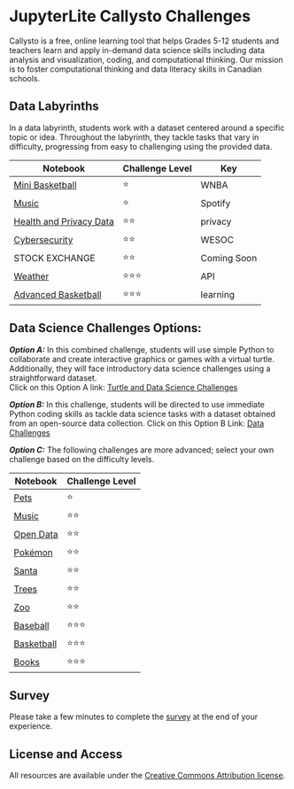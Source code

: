 # JupyterLite Callysto Challenges 

Callysto is a free, online learning tool that helps Grades 5-12 students and teachers learn and apply in-demand data science skills including data analysis and visualization, coding, and computational thinking. Our mission is to foster computational thinking and data literacy skills in Canadian schools.


## Data Labyrinths
In a data labyrinth, students work with a dataset centered around a specific topic or idea. Throughout the labyrinth, they tackle tasks that vary in difficulty, progressing from easy to challenging using the provided data.

|Notebook|Challenge Level|Key
|-|-|-|
|[Mini Basketball](https://callysto.github.io/jupyterlite/notebooks/?path=data-labyrinth%2Fmini-basketball%2Fmini-basketball.ipynb)|⭐|WNBA
|[Music](https://callysto.github.io/jupyterlite/notebooks/?path=data-labyrinth%2Fmusic%2Fmusic.ipynb)|⭐|Spotify
|[Health and Privacy Data](https://callysto.github.io/jupyterlite/notebooks/?path=data-labyrinth%2Fhealth-data-privacy%2Fhealth-data-privacy.ipynb)|⭐⭐|privacy
|[Cybersecurity](https://callysto.github.io/jupyterlite/notebooks/?path=data-labyrinth%2Fcybersecurity%2Fcybersecurity.ipynb)|⭐⭐|WESOC
|STOCK EXCHANGE|⭐⭐|Coming Soon
|[Weather](https://callysto.github.io/jupyterlite/notebooks/?path=data-labyrinth%2Fweather%2Fweather.ipynb)|⭐⭐⭐|API
|[Advanced Basketball](https://callysto.github.io/jupyterlite/notebooks/?path=data-labyrinth%2Fadvanced-basketball%2Fadvanced-basketball.ipynb)|⭐⭐⭐|learning

## Data Science Challenges Options:
***Option A:***  In this combined challenge, students will use simple Python to collaborate and create interactive graphics or games with a virtual turtle. Additionally, they will face introductory data science challenges using a straightforward dataset.  
Click on this Option A link: [Turtle and Data Science Challenges](https://callysto.github.io/jupyterlite/notebooks/index.html?path=hackathon%2Fturtles-ds.ipynb)

***Option B:***  In this challenge, students will be directed to use immediate Python coding skills as tackle data science tasks with a dataset obtained from an open-source data collection. 
                                                                                            Click on this Option B Link: [Data Challenges](https://callysto.github.io/jupyterlite/notebooks/index.html?path=hackathon%2Fdata.ipynb)


***Option C:*** The following challenges are more advanced; select your own challenge based on the difficulty levels.


|Notebook|Challenge Level|
|-|-|
|[Pets](https://callysto.github.io/jupyterlite/notebooks/index.html?path=hackathon%2FPets/pets-intro.ipynb)|⭐
|[Music](https://callysto.github.io/jupyterlite/notebooks/index.html?path=hackathon%2FMusic/music-intro.ipynb)|⭐⭐
|[Open Data](https://callysto.github.io/jupyterlite/notebooks/index.html?path=hackathon%2FOpenData/open-data-intro.ipynb)|⭐⭐
|[Pokémon](https://callysto.github.io/jupyterlite/notebooks/index.html?path=hackathon%2FPok%C3%A9mon/pokemon-intro.ipynb)|⭐⭐
|[Santa](https://callysto.github.io/jupyterlite/notebooks/index.html?path=hackathon%2FSanta/santa-intro.ipynb)|⭐⭐
|[Trees](https://callysto.github.io/jupyterlite/notebooks/index.html?path=hackathon%2FTrees/trees-intro.ipynb)|⭐⭐
|[Zoo](https://callysto.github.io/jupyterlite/notebooks/index.html?path=hackathon%2FZoo/zoo-intro.ipynb)|⭐⭐
|[Baseball](https://callysto.github.io/jupyterlite/notebooks/index.html?path=hackathon%2FBaseball/baseball-introduction.ipynb)|⭐⭐⭐
|[Basketball](https://callysto.github.io/jupyterlite/notebooks/index.html?path=hackathon%2FBasketball/basketball-introduction.ipynb)|⭐⭐⭐
|[Books](https://callysto.github.io/jupyterlite/notebooks/index.html?path=hackathon%2FBooks/books-intro.ipynb)|⭐⭐⭐

## Survey

Please take a few minutes to complete the [survey](https://docs.google.com/forms/d/e/1FAIpQLSf8NgvLfTcap35Ximv3iro5zEbTjUKDm6h07--hPcL2ER4RUg/viewform?usp=sf_link) at the end of your experience.


## License and Access

All resources are available under the [Creative Commons Attribution license](https://github.com/callysto/curriculum-notebooks/blob/master/LICENSE.md).

